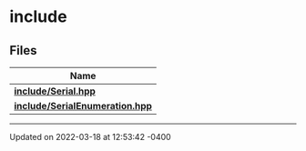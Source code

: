 # include


## Files

| Name           |
| -------------- |
| **[include/Serial.hpp](_serial_8hpp.md#file-serial.hpp)**  |
| **[include/SerialEnumeration.hpp](_serial_enumeration_8hpp.md#file-serialenumeration.hpp)**  |






-------------------------------

Updated on 2022-03-18 at 12:53:42 -0400
